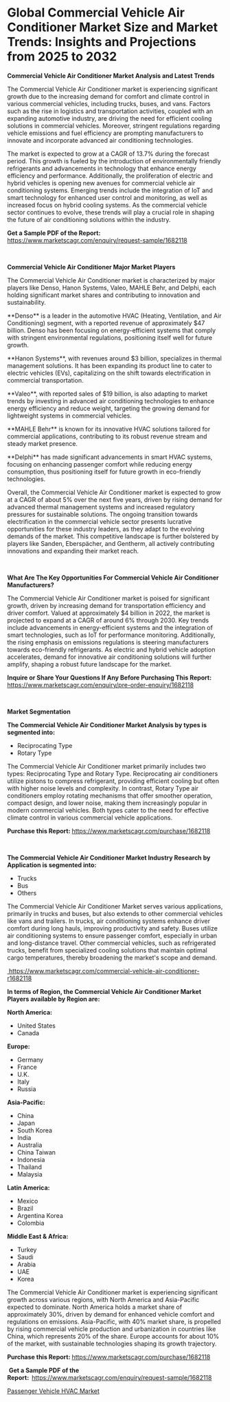 <p><h1>Global Commercial Vehicle Air Conditioner Market Size and Market Trends: Insights and Projections from 2025 to 2032</h1></p><p><strong>Commercial Vehicle Air Conditioner Market Analysis and Latest Trends</strong></p>
<p><p>The Commercial Vehicle Air Conditioner market is experiencing significant growth due to the increasing demand for comfort and climate control in various commercial vehicles, including trucks, buses, and vans. Factors such as the rise in logistics and transportation activities, coupled with an expanding automotive industry, are driving the need for efficient cooling solutions in commercial vehicles. Moreover, stringent regulations regarding vehicle emissions and fuel efficiency are prompting manufacturers to innovate and incorporate advanced air conditioning technologies.</p><p>The market is expected to grow at a CAGR of 13.7% during the forecast period. This growth is fueled by the introduction of environmentally friendly refrigerants and advancements in technology that enhance energy efficiency and performance. Additionally, the proliferation of electric and hybrid vehicles is opening new avenues for commercial vehicle air conditioning systems. Emerging trends include the integration of IoT and smart technology for enhanced user control and monitoring, as well as increased focus on hybrid cooling systems. As the commercial vehicle sector continues to evolve, these trends will play a crucial role in shaping the future of air conditioning solutions within the industry.</p></p>
<p><strong>Get a Sample PDF of the Report:&nbsp;</strong> <a href="https://www.marketscagr.com/enquiry/request-sample/1682118?utm_campaign=3541&utm_medium=2&utm_source=Github&utm_content=ia&utm_term=24032025&utm_id=commercial-vehicle-air-conditioner">https://www.marketscagr.com/enquiry/request-sample/1682118</a></p>
<p>&nbsp;</p>
<p><strong>Commercial Vehicle Air Conditioner Major Market Players</strong></p>
<p><p>The Commercial Vehicle Air Conditioner market is characterized by major players like Denso, Hanon Systems, Valeo, MAHLE Behr, and Delphi, each holding significant market shares and contributing to innovation and sustainability.</p><p>**Denso** is a leader in the automotive HVAC (Heating, Ventilation, and Air Conditioning) segment, with a reported revenue of approximately $47 billion. Denso has been focusing on energy-efficient systems that comply with stringent environmental regulations, positioning itself well for future growth.</p><p>**Hanon Systems**, with revenues around $3 billion, specializes in thermal management solutions. It has been expanding its product line to cater to electric vehicles (EVs), capitalizing on the shift towards electrification in commercial transportation.</p><p>**Valeo**, with reported sales of $19 billion, is also adapting to market trends by investing in advanced air conditioning technologies to enhance energy efficiency and reduce weight, targeting the growing demand for lightweight systems in commercial vehicles.</p><p>**MAHLE Behr** is known for its innovative HVAC solutions tailored for commercial applications, contributing to its robust revenue stream and steady market presence. </p><p>**Delphi** has made significant advancements in smart HVAC systems, focusing on enhancing passenger comfort while reducing energy consumption, thus positioning itself for future growth in eco-friendly technologies.</p><p>Overall, the Commercial Vehicle Air Conditioner market is expected to grow at a CAGR of about 5% over the next five years, driven by rising demand for advanced thermal management systems and increased regulatory pressures for sustainable solutions. The ongoing transition towards electrification in the commercial vehicle sector presents lucrative opportunities for these industry leaders, as they adapt to the evolving demands of the market. This competitive landscape is further bolstered by players like Sanden, Eberspächer, and Gentherm, all actively contributing innovations and expanding their market reach.</p></p>
<p>&nbsp;</p>
<p><strong>What Are The Key Opportunities For Commercial Vehicle Air Conditioner Manufacturers?</strong></p>
<p><p>The Commercial Vehicle Air Conditioner market is poised for significant growth, driven by increasing demand for transportation efficiency and driver comfort. Valued at approximately $4 billion in 2022, the market is projected to expand at a CAGR of around 6% through 2030. Key trends include advancements in energy-efficient systems and the integration of smart technologies, such as IoT for performance monitoring. Additionally, the rising emphasis on emissions regulations is steering manufacturers towards eco-friendly refrigerants. As electric and hybrid vehicle adoption accelerates, demand for innovative air conditioning solutions will further amplify, shaping a robust future landscape for the market.</p></p>
<p><strong>Inquire or Share Your Questions If Any Before Purchasing This Report:</strong> <a href="https://www.marketscagr.com/enquiry/pre-order-enquiry/1682118?utm_campaign=3541&utm_medium=2&utm_source=Github&utm_content=ia&utm_term=24032025&utm_id=commercial-vehicle-air-conditioner">https://www.marketscagr.com/enquiry/pre-order-enquiry/1682118</a></p>
<p>&nbsp;</p>
<p><strong>Market Segmentation</strong></p>
<p><strong>The Commercial Vehicle Air Conditioner Market Analysis by types is segmented into:</strong></p>
<p><ul><li>Reciprocating Type</li><li>Rotary Type</li></ul></p>
<p><p>The Commercial Vehicle Air Conditioner market primarily includes two types: Reciprocating Type and Rotary Type. Reciprocating air conditioners utilize pistons to compress refrigerant, providing efficient cooling but often with higher noise levels and complexity. In contrast, Rotary Type air conditioners employ rotating mechanisms that offer smoother operation, compact design, and lower noise, making them increasingly popular in modern commercial vehicles. Both types cater to the need for effective climate control in various commercial vehicle applications.</p></p>
<p><strong>Purchase this Report:&nbsp;</strong><a href="https://www.marketscagr.com/purchase/1682118?utm_campaign=3541&utm_medium=2&utm_source=Github&utm_content=ia&utm_term=24032025&utm_id=commercial-vehicle-air-conditioner">https://www.marketscagr.com/purchase/1682118</a></p>
<p>&nbsp;</p>
<p><strong>The Commercial Vehicle Air Conditioner Market Industry Research by Application is segmented into:</strong></p>
<p><ul><li>Trucks</li><li>Bus</li><li>Others</li></ul></p>
<p><p>The Commercial Vehicle Air Conditioner Market serves various applications, primarily in trucks and buses, but also extends to other commercial vehicles like vans and trailers. In trucks, air conditioning systems enhance driver comfort during long hauls, improving productivity and safety. Buses utilize air conditioning systems to ensure passenger comfort, especially in urban and long-distance travel. Other commercial vehicles, such as refrigerated trucks, benefit from specialized cooling solutions that maintain optimal cargo temperatures, thereby broadening the market's scope and demand.</p></p>
<p><a href="https://www.marketscagr.com/commercial-vehicle-air-conditioner-r1682118?utm_campaign=3541&utm_medium=2&utm_source=Github&utm_content=ia&utm_term=24032025&utm_id=commercial-vehicle-air-conditioner">&nbsp;https://www.marketscagr.com/commercial-vehicle-air-conditioner-r1682118</a></p>
<p><strong>In terms of Region, the Commercial Vehicle Air Conditioner Market Players available by Region are:</strong></p>
<p>
    <p> <strong> North America: </strong>
        <ul>
            <li>United States</li>
            <li>Canada</li>
        </ul>
        </p> 
    <p> <strong> Europe: </strong>
        <ul>
            <li>Germany</li>
            <li>France</li>
            <li>U.K.</li>
            <li>Italy</li>
            <li>Russia</li>
        </ul>
        </p> 
    <p> <strong> Asia-Pacific: </strong>
        <ul>
            <li>China</li>
            <li>Japan</li>
            <li>South Korea</li>
            <li>India</li>
            <li>Australia</li>
            <li>China Taiwan</li>
            <li>Indonesia</li>
            <li>Thailand</li>
            <li>Malaysia</li>
        </ul>
        </p> 
    <p> <strong> Latin America: </strong>
        <ul>
            <li>Mexico</li>
            <li>Brazil</li>
            <li>Argentina Korea</li>
            <li>Colombia</li>
        </ul>
        </p> 
    <p> <strong> Middle East & Africa: </strong>
        <ul>
            <li>Turkey</li>
            <li>Saudi</li>
            <li>Arabia</li>
            <li>UAE</li>
            <li>Korea</li>
        </ul>
    </p>
    </p>
<p><p>The Commercial Vehicle Air Conditioner market is experiencing significant growth across various regions, with North America and Asia-Pacific expected to dominate. North America holds a market share of approximately 30%, driven by demand for enhanced vehicle comfort and regulations on emissions. Asia-Pacific, with 40% market share, is propelled by rising commercial vehicle production and urbanization in countries like China, which represents 20% of the share. Europe accounts for about 10% of the market, with sustainable technologies shaping its growth trajectory.</p></p>
<p><strong>Purchase this Report: </strong><a href="https://www.marketscagr.com/purchase/1682118?utm_campaign=3541&utm_medium=2&utm_source=Github&utm_content=ia&utm_term=24032025&utm_id=commercial-vehicle-air-conditioner">https://www.marketscagr.com/purchase/1682118</a></p>
<p>&nbsp;<strong>Get a Sample PDF of the Report:&nbsp;&nbsp;</strong><a href="https://www.marketscagr.com/enquiry/request-sample/1682118?utm_campaign=3541&utm_medium=2&utm_source=Github&utm_content=ia&utm_term=24032025&utm_id=commercial-vehicle-air-conditioner">https://www.marketscagr.com/enquiry/request-sample/1682118</a></p>
<p><strong></strong></p>
<p><p><a href="https://github.com/braisykhwezi/Market-Research-Report-List-1/blob/main/passenger-vehicle-hvac-market.md?utm_campaign=3541&utm_medium=2&utm_source=Github&utm_content=ia&utm_term=24032025&utm_id=commercial-vehicle-air-conditioner">Passenger Vehicle HVAC Market</a></p></p>